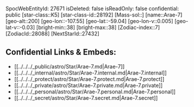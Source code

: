 ﻿---
location: [-59.04,-107.55,200]
type: Station
tags:
- astro/Star

---
SpocWebEntityId: 27671
isDeleted: false
isReadOnly: false
confidential: public
[star-class::K5]
[star-class-id::28192]
[Mass-sol::]
[name::Arae-7]
[geo-alt::200]
[geo-lon::-107.55]
[geo-lat::-59.04]
[geo-lon-v::0.005]
[geo-lat-v::-0.03]
[bright-min::38]
[bright-max::38]
[Zodiac-index::7]
[ZodiacId::28088]
[NextStarId::27432]



## Confidential Links & Embeds: 
- [[../../../_public/astro/Star/Arae-7.md|Arae-7]] 
- [[../../../_internal/astro/Star/Arae-7.internal.md|Arae-7.internal]] 
- [[../../../_protect/astro/Star/Arae-7.protect.md|Arae-7.protect]] 
- [[../../../_private/astro/Star/Arae-7.private.md|Arae-7.private]] 
- [[../../../_personal/astro/Star/Arae-7.personal.md|Arae-7.personal]] 
- [[../../../_secret/astro/Star/Arae-7.secret.md|Arae-7.secret]]

